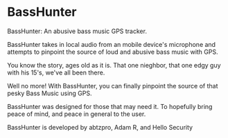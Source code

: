 # BassHunter
BassHunter: An abusive bass music GPS tracker.

BassHunter takes in local audio from an mobile device's microphone and attempts to pinpoint the source of loud and abusive bass music with GPS. 

You know the story, ages old as it is. That one nieghbor, that one edgy guy with his 15's, we've all been there.

Well no more! With BassHunter, you can finally pinpoint the source of that pesky Bass Music using GPS. 

BassHunter was designed for those that may need it. To hopefully bring peace of mind, and peace in general to the user.

BassHunter is developed by abtzpro, Adam R, and Hello Security
